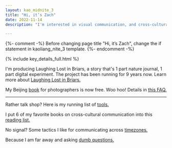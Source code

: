 ```yaml
---
layout: kao_midnite_3
title: "Hi, it’s Zach"
date: 2022-11-14
description: "I'm interested in visual communication, and cross-cultural communication. You can use this website to explore some of my on-going projects."

---
```



{%- comment -%}
Before changing page title "Hi, it’s Zach", change the if statement in kaoliang_nite_3 template. 
{%- endcomment -%}

<p class="lede">{% include key_details_full.html %}</p>
<div class="space"></div>
<div class="scan" markdown="1">  

I'm producing Laughing Lost in Briars, a story that's 1 part nature journal, 1 part digital experiment. The project has been running for 9 years now. Learn more about [Laughing Lost in Briars.]

My Beijing [book] for photographers is now free. Woo hoo! Details in [this FAQ.]

---

<p id="talk-shop">Rather talk shop? Here is my running list of <a href="https://www.zachmccabe.com/tools">tools.</a></p>

I put 6 of my favorite books on cross-cultural communication into this [reading list.]

No signal? Some tactics I like for communicating across [timezones.]

Because I am far away and asking [dumb questions.]

</div>

[Laughing Lost in Briars.]: https://www.zachmccabe.com/briars

[book]: https://www.zachmccabe.com/beijing

[this FAQ.]: https://www.zachmccabe.com/beijing/faq#why-is-this-book-free

[timezones.]: https://www.zachmccabe.com/notes/timezones

[reading list.]: https://www.zachmccabe.com/notes/reading-list

[dumb questions.]: https://www.zachmccabe.com/notes/dumb-questions
